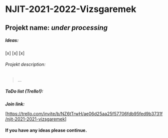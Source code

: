 # NJIT-2021-2022-Vizsgaremek

## Projekt name: *under processing*

##### Ideas:
[x]
[x]
[x]

###### Projekt description:

> ...

##### ToDo list (Trello!):

***Join link:***

[https://trello.com/invite/b/NZ6tTrwH/ae06d25aa25f57706fdb95fed9b3731f/njit-2021-2021-vizsgaremek]

#### If you have any ideas please continue.